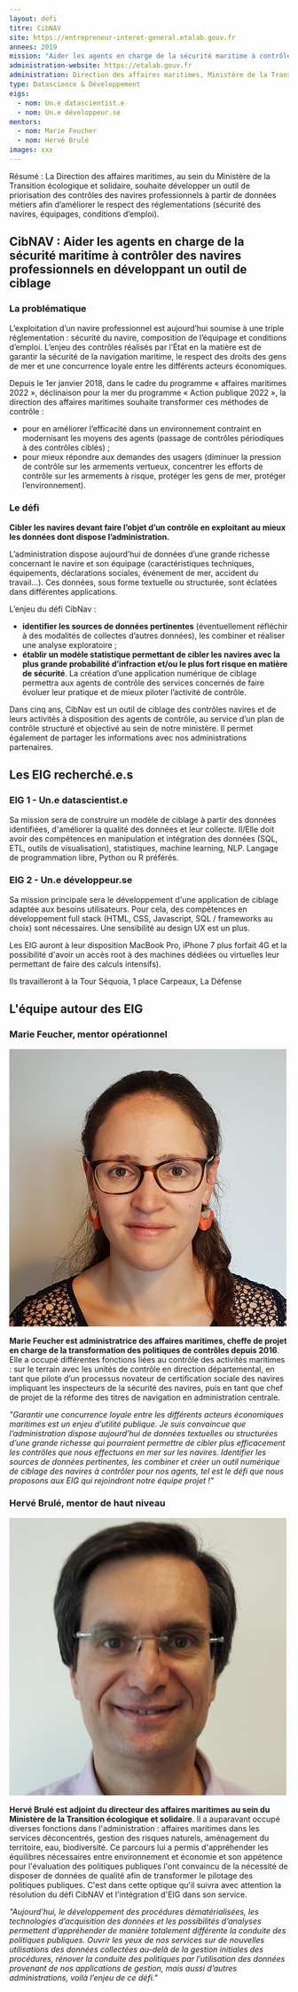 ```yaml
---
layout: defi
titre: CibNAV
site: https://entrepreneur-interet-general.etalab.gouv.fr
annees: 2019
mission: "Aider les agents en charge de la sécurité maritime à contrôler des navires professionnels en développant un outil de ciblage"
administration-website: https://etalab.gouv.fr
administration: Direction des affaires maritimes, Ministère de la Transition écologique et solidaire
type: Datascience & Développement
eigs:
  - nom: Un.e datascientist.e
  - nom: Un.e développeur.se
mentors: 
  - nom: Marie Feucher
  - nom: Hervé Brulé
images: xxx
---
```


Résumé : La Direction des affaires maritimes, au sein du Ministère de la 
Transition écologique et solidaire, souhaite développer un outil 
de priorisation des contrôles des navires professionnels à partir
de données métiers afin d’améliorer le respect des réglementations
(sécurité des navires, équipages, conditions d’emploi).


## CibNAV : Aider les agents en charge de la sécurité maritime à contrôler des navires professionnels en développant un outil de ciblage

### La problématique

L’exploitation d’un navire professionnel est aujourd’hui soumise à une triple réglementation : sécurité du navire, composition de l’équipage et conditions d’emploi. L’enjeu des contrôles réalisés par l’État en la matière est de garantir la sécurité de la navigation maritime, le respect des droits des gens de mer et une concurrence loyale entre les différents acteurs économiques.

Depuis le 1er janvier 2018, dans le cadre du programme « affaires maritimes 2022 », déclinaison pour la mer du programme « Action publique 2022 », la direction des affaires maritimes souhaite transformer ces méthodes de contrôle :
* pour en améliorer l’efficacité dans un environnement contraint en modernisant les moyens des agents (passage de contrôles périodiques à des contrôles ciblés) ; 
* pour mieux répondre aux demandes des usagers (diminuer la pression de contrôle sur les armements vertueux, concentrer les efforts de contrôle sur les armements à risque, protéger les gens de mer, protéger l’environnement).

### Le défi

**Cibler les navires devant faire l’objet d’un contrôle en exploitant au mieux les données dont dispose l’administration.**

L’administration dispose aujourd’hui de données d’une grande richesse concernant le navire et son équipage (caractéristiques techniques, équipements, déclarations sociales, événement de mer, accident du travail...). Ces données, sous forme textuelle ou structurée, sont éclatées dans différentes applications.

L’enjeu du défi CibNav : 
* **identifier les sources de données pertinentes** (éventuellement réfléchir à des modalités de collectes d’autres données), les combiner et réaliser une analyse exploratoire ; 
* **établir un modèle statistique permettant de cibler les navires avec la plus grande probabilité d’infraction et/ou le plus fort risque en matière de sécurité**. La création d’une application numérique de ciblage permettra aux agents de contrôle des services concernés de faire évoluer leur pratique et de mieux piloter l’activité de contrôle.

Dans cinq ans, CibNav est un outil de ciblage des contrôles navires et de leurs activités à disposition des agents de contrôle, au service d’un plan de contrôle structuré et objectivé au sein de notre ministère. Il permet également de partager les informations avec nos administrations partenaires.

## Les EIG recherché.e.s

### EIG 1 - Un.e datascientist.e
Sa mission sera de construire un modèle de ciblage à partir des données identifiées, d'améliorer la qualité des données et leur collecte. Il/Elle doit avoir des compétences en manipulation et intégration des données (SQL, ETL, outils de visualisation), statistiques, machine learning, NLP. Langage de programmation libre, Python ou R préférés.

### EIG 2 - Un.e développeur.se
Sa mission principale sera le développement d'une application de ciblage adaptée aux besoins utilisateurs. Pour cela, des compétences en développement full stack (HTML, CSS, Javascript, SQL / frameworks au choix) sont nécessaires. Une sensibilité au design UX est un plus.

Les EIG auront à leur disposition MacBook Pro, iPhone 7 plus forfait 4G et la possibilité d'avoir un accès root à des machines dédiées ou virtuelles leur permettant de faire des calculs intensifs).

Ils travailleront à la Tour Séquoia, 1 place Carpeaux, La Défense

## L'équipe autour des EIG

### Marie Feucher, mentor opérationnel

![Marie Feucher](/img/communaute/marie-feucher-2.png)

**Marie Feucher est administratrice des affaires maritimes, cheffe de projet en charge de la transformation des politiques de contrôles depuis 2016**. Elle a occupé différentes fonctions liées au contrôle des activités maritimes : sur le terrain avec les unités de contrôle en direction départemental, en tant que pilote d’un processus novateur de certification sociale des navires impliquant les inspecteurs de la sécurité des navires, puis en tant que chef de projet de la réforme des titres de navigation en administration centrale.

_"Garantir une concurrence loyale entre les différents acteurs économiques maritimes est un enjeu d’utilité publique. Je suis convaincue que l’administration dispose aujourd’hui de données textuelles ou structurées d’une grande richesse qui pourraient permettre de cibler plus efficacement les contrôles que nous effectuons en mer sur les navires. Identifier les sources de données pertinentes, les combiner et créer un outil numérique de ciblage des navires à contrôler pour nos agents, tel est le défi que nous proposons aux EIG qui rejoindront notre équipe projet !"_

### Hervé Brulé, mentor de haut niveau

![Hervé Brulé](/img/communaute/herve-brule.png)

**Hervé Brulé est adjoint du directeur des affaires maritimes au sein du Ministère de la Transition écologique et solidaire**. Il a auparavant occupé diverses fonctions dans l'administration : affaires maritimes dans les services déconcentrés, gestion des risques naturels, aménagement du territoire, eau, biodiversité. Ce parcours lui a permis d'appréhender les équilibres nécessaires entre environnement et économie et son appétence pour l'évaluation des politiques publiques l'ont convaincu de la nécessité de disposer de données de qualité afin de transformer le pilotage des politiques publiques. C'est dans cette optique qu'il suivra avec attention la résolution du défi CibNAV et l'intégration d'EIG dans son service.

_"Aujourd’hui, le développement des procédures dématérialisées, les technologies d’acquisition des données et les possibilités d’analyses permettent d’appréhender de manière totalement différente la conduite des politiques publiques. Ouvrir les yeux de nos services sur de nouvelles utilisations des données collectées au-delà de la gestion initiales des procédures, rénover la conduite des politiques par l’utilisation des données provenant de nos applications de gestion, mais aussi d’autres administrations, voilà l’enjeu de ce défi."_
